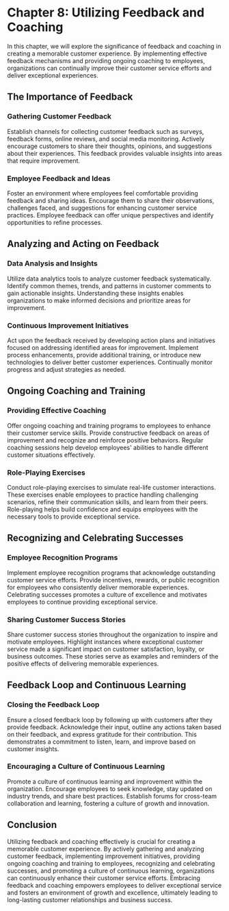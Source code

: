 Chapter 8: Utilizing Feedback and Coaching
==========================================

In this chapter, we will explore the significance of feedback and coaching in creating a memorable customer experience. By implementing effective feedback mechanisms and providing ongoing coaching to employees, organizations can continually improve their customer service efforts and deliver exceptional experiences.

The Importance of Feedback
--------------------------

### Gathering Customer Feedback

Establish channels for collecting customer feedback such as surveys, feedback forms, online reviews, and social media monitoring. Actively encourage customers to share their thoughts, opinions, and suggestions about their experiences. This feedback provides valuable insights into areas that require improvement.

### Employee Feedback and Ideas

Foster an environment where employees feel comfortable providing feedback and sharing ideas. Encourage them to share their observations, challenges faced, and suggestions for enhancing customer service practices. Employee feedback can offer unique perspectives and identify opportunities to refine processes.

Analyzing and Acting on Feedback
--------------------------------

### Data Analysis and Insights

Utilize data analytics tools to analyze customer feedback systematically. Identify common themes, trends, and patterns in customer comments to gain actionable insights. Understanding these insights enables organizations to make informed decisions and prioritize areas for improvement.

### Continuous Improvement Initiatives

Act upon the feedback received by developing action plans and initiatives focused on addressing identified areas for improvement. Implement process enhancements, provide additional training, or introduce new technologies to deliver better customer experiences. Continually monitor progress and adjust strategies as needed.

Ongoing Coaching and Training
-----------------------------

### Providing Effective Coaching

Offer ongoing coaching and training programs to employees to enhance their customer service skills. Provide constructive feedback on areas of improvement and recognize and reinforce positive behaviors. Regular coaching sessions help develop employees' abilities to handle different customer situations effectively.

### Role-Playing Exercises

Conduct role-playing exercises to simulate real-life customer interactions. These exercises enable employees to practice handling challenging scenarios, refine their communication skills, and learn from their peers. Role-playing helps build confidence and equips employees with the necessary tools to provide exceptional service.

Recognizing and Celebrating Successes
-------------------------------------

### Employee Recognition Programs

Implement employee recognition programs that acknowledge outstanding customer service efforts. Provide incentives, rewards, or public recognition for employees who consistently deliver memorable experiences. Celebrating successes promotes a culture of excellence and motivates employees to continue providing exceptional service.

### Sharing Customer Success Stories

Share customer success stories throughout the organization to inspire and motivate employees. Highlight instances where exceptional customer service made a significant impact on customer satisfaction, loyalty, or business outcomes. These stories serve as examples and reminders of the positive effects of delivering memorable experiences.

Feedback Loop and Continuous Learning
-------------------------------------

### Closing the Feedback Loop

Ensure a closed feedback loop by following up with customers after they provide feedback. Acknowledge their input, outline any actions taken based on their feedback, and express gratitude for their contribution. This demonstrates a commitment to listen, learn, and improve based on customer insights.

### Encouraging a Culture of Continuous Learning

Promote a culture of continuous learning and improvement within the organization. Encourage employees to seek knowledge, stay updated on industry trends, and share best practices. Establish forums for cross-team collaboration and learning, fostering a culture of growth and innovation.

Conclusion
----------

Utilizing feedback and coaching effectively is crucial for creating a memorable customer experience. By actively gathering and analyzing customer feedback, implementing improvement initiatives, providing ongoing coaching and training to employees, recognizing and celebrating successes, and promoting a culture of continuous learning, organizations can continuously enhance their customer service efforts. Embracing feedback and coaching empowers employees to deliver exceptional service and fosters an environment of growth and excellence, ultimately leading to long-lasting customer relationships and business success.

